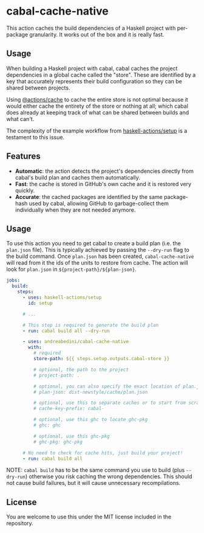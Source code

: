 # cabal-cache-native

This action caches the build dependencies of a Haskell project with
per-package granularity. It works out of the box and it is really fast.

## Usage

When building a Haskell project with cabal, cabal caches the project
dependencies in a global cache called the "store". These are identified
by a key that accurately represents their build configuration so they
can be shared between projects.

Using [@actions/cache](https://github.com/actions/cache) to cache the
entire store is not optimal because it would either cache the entirety
of the store or nothing at all; which cabal does already at keeping
track of what can be shared between builds and what can't.

The complexity of the example workflow from [haskell-actions/setup](https://github.com/haskell-actions/setup/blob/ec49483bfc012387b227434aba94f59a6ecd0900/README.md#model-cabal-workflow-with-caching) is a testament to this issue.

## Features

- **Automatic**: the action detects the project's dependencies directly from cabal's build plan and caches them automatically.
- **Fast**: the cache is stored in GitHub's own cache and it is restored very quickly.
- **Accurate**: the cached packages are identified by the same package-hash used by cabal, allowing GitHub to garbage-collect them individually when they are not needed anymore.

## Usage

To use this action you need to get cabal to create a build plan (i.e. the `plan.json` file). This is typically achieved by passing the `--dry-run` flag to the build command. Once `plan.json` has been created, `cabal-cache-native` will read from it the ids of the units to restore from cache. The action will look for `plan.json` in `${project-path}/${plan-json}`.

```yaml
jobs:
  build:
    steps:
      - uses: haskell-actions/setup
        id: setup

      # ...

      # This step is required to generate the build plan
      - run: cabal build all --dry-run

      - uses: andreabedini/cabal-cache-native
        with:
          # required
          store-path: ${{ steps.setup.outputs.cabal-store }}

          # optional, the path to the project
          # project-path: .

          # optional, you can also specify the exact location of plan.json
          # plan-json: dist-newstyle/cache/plan.json

          # optional, use this to separate caches or to start from scratch.
          # cache-key-prefix: cabal-

          # optional, use this ghc to locate ghc-pkg
          # ghc: ghc

          # optional, use this ghc-pkg
          # ghc-pkg: ghc-pkg

      # No need to check for cache hits, just build your project!
      - run: cabal build all
```

NOTE: `cabal build` has to be the same command you use to build (plus
`--dry-run`) otherwise you risk caching the wrong dependencies. This should not
cause build failures, but it will cause unnecessary recompilations.

## License

You are welcome to use this under the MIT license included in the repository.
